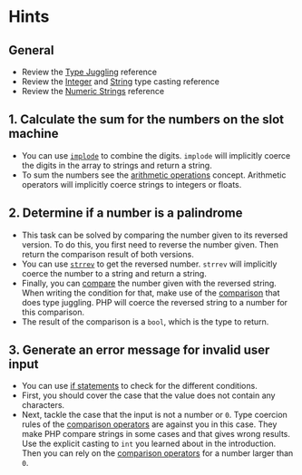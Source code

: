 # Hints

## General

- Review the [Type Juggling][ref-type-juggling] reference
- Review the [Integer][ref-type-cast-int] and [String][ref-type-cast-string] type casting reference
- Review the [Numeric Strings][ref-numeric-strings] reference

## 1. Calculate the sum for the numbers on the slot machine

- You can use [`implode`][ref-implode] to combine the digits.
  `implode` will implicitly coerce the digits in the array to strings and return a string.
- To sum the numbers see the [arithmetic operations][ref-arithmetic-ops] concept.
  Arithmetic operators will implicitly coerce strings to integers or floats.

## 2. Determine if a number is a palindrome

- This task can be solved by comparing the number given to its reversed version.
  To do this, you first need to reverse the number given.
  Then return the comparison result of both versions.
- You can use [`strrev`][ref-strrev] to get the reversed number.
  `strrev` will implicitly coerce the number to a string and return a string.
- Finally, you can [compare][ref-comparison-ops] the number given with the reversed string.
  When writing the condition for that, make use of the [comparison][ref-comparison-ops] that does type juggling.
  PHP will coerce the reversed string to a number for this comparison.
- The result of the comparison is a `bool`, which is the type to return.

## 3. Generate an error message for invalid user input

- You can use [if statements][ref-if-statement] to check for the different conditions.
- First, you should cover the case that the value does not contain any characters.
- Next, tackle the case that the input is not a number or `0`.
  Type coercion rules of the [comparison operators][ref-comparison-ops] are against you in this case.
  They make PHP compare strings in some cases and that gives wrong results.
  Use the explicit casting to `int` you learned about in the introduction.
  Then you can rely on the [comparison operators][ref-comparison-ops] for a number larger than `0`.

[ref-type-juggling]: https://www.php.net/manual/en/language.types.type-juggling.php
[ref-type-cast-int]: https://www.php.net/manual/en/language.types.integer.php#language.types.integer.casting.from-string
[ref-type-cast-string]: https://www.php.net/manual/en/language.types.string.php#language.types.string.casting
[ref-numeric-strings]: https://www.php.net/manual/en/language.types.numeric-strings.php
[ref-implode]: https://developer.mozilla.org/en-US/docs/Web/JavaScript/Reference/Global_Objects/Array/join
[ref-arithmetic-ops]: /tracks/php/concepts/arithmetic-operators
[ref-strrev]: https://www.php.net/manual/en/function.strrev
[ref-comparison-ops]: https://www.php.net/manual/en/language.operators.comparison.php
[ref-if-statement]: https://www.php.net/manual/en/control-structures.if.php